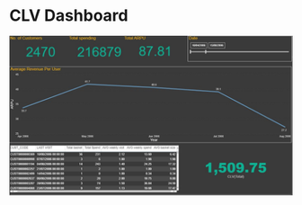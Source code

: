 # CLV Dashboard

![CLV Dashboard](https://github.com/tjinjutha/BADS7105-CRM-analytics-and-intelligenece/blob/main/Homework%2005/Jinjutha%20Teeranittayaparp%206210422047_Homework5.JPG)
